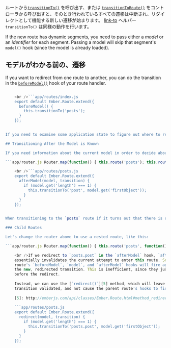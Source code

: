 ルートから[`transitionTo()`](http://emberjs.com/api/classes/Ember.Route.html#method_transitionTo) を呼び出す、または [`transitionToRoute()`](http://emberjs.com/api/classes/Ember.Controller.html#method_transitionToRoute) をコントローラから呼び出すと、そのとき行われているすべての遷移は中断され、リダイレクトとして機能する新しい遷移が始まります。 [link-to](../../templates/links) ヘルパー`transitionTo()` は同様の動作を行います。

If the new route has dynamic segments, you need to pass either a *model* or an *identifier* for each segment. Passing a model will skip that segment's `model()` hook (since the model is already loaded).

## モデルがわかる前の、遷移

If you want to redirect from one route to another, you can do the transition in the [`beforeModel()`](http://emberjs.com/api/classes/Ember.Route.html#method_beforeModel) hook of your route handler.

```app/router.js Router.map(function() { this.route('posts'); });

    <br />```app/routes/index.js
    export default Ember.Route.extend({
      beforeModel() {
        this.transitionTo('posts');
      }
    });
    

If you need to examine some application state to figure out where to redirect, you might use a [service](../../applications/services).

## Transitioning After the Model is Known

If you need information about the current model in order to decide about redirection, you can use the [`afterModel()`](http://emberjs.com/api/classes/Ember.Route.html#method_afterModel) hook. It receives the resolved model as the first parameter and the transition as the second one. For example:

```app/router.js Router.map(function() { this.route('posts'); this.route('post', { path: '/post/:post_id' }); });

    <br />```app/routes/posts.js
    export default Ember.Route.extend({
      afterModel(model, transition) {
        if (model.get('length') === 1) {
          this.transitionTo('post', model.get('firstObject'));
        }
      }
    });
    

When transitioning to the `posts` route if it turns out that there is only one post, the current transition will be aborted in favor of redirecting to the `PostRoute` with the single post object being its model.

### Child Routes

Let's change the router above to use a nested route, like this:

```app/router.js Router.map(function() { this.route('posts', function() { this.route('post', { path: ':post_id' }); }); });

    <br />If we redirect to `posts.post` in the `afterModel` hook, `afterModel`
    essentially invalidates the current attempt to enter this route. So the `posts`
    route's `beforeModel`, `model`, and `afterModel` hooks will fire again within
    the new, redirected transition. This is inefficient, since they just fired
    before the redirect.
    
    Instead, we can use the [`redirect()`][5] method, which will leave the original
    transition validated, and not cause the parent route's hooks to fire again:
    
    [5]: http://emberjs.com/api/classes/Ember.Route.html#method_redirect
    
    ```app/routes/posts.js
    export default Ember.Route.extend({
      redirect(model, transition) {
        if (model.get('length') === 1) {
          this.transitionTo('posts.post', model.get('firstObject'));
        }
      }
    });